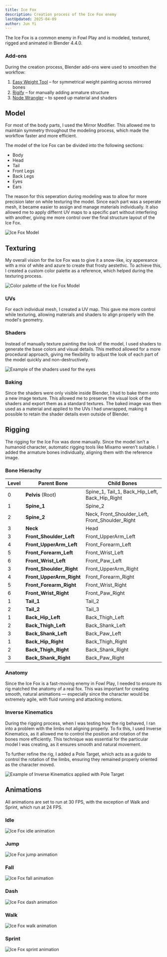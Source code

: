 ```yaml
---
title: Ice Fox
description: Creation process of the Ice Fox enemy
lastUpdated: 2025-04-09
author: Jun Yi
---
```


The Ice Fox is a common enemy in Fowl Play and is modeled, textured, rigged and animated in Blender 4.4.0.

### Add-ons

During the creation process, Blender add-ons were used to smoothen the workflow:

1. [Easy Weight Tool][1] – for symmetrical weight painting across mirrored bones
2. [Rigify][2] – for manually adding armature structure
3. [Node Wrangler][3] – to speed up material and shaders

## Model

For most of the body parts, I used the Mirror Modifier. This allowed me to maintain symmetry throughout the modeling process, which made the workflow faster and more efficient.

The model of the Ice Fox can be divided into the following sections:

- Body
- Head
- Tail
- Front Legs
- Back Legs
- Eyes
- Ears

The reason for this seperation during modeling was to allow for more precision later on while texturing the model. Since each part was a seperate mesh, it became easier to assign and manage materials individually. It also allowed me to apply differnt UV maps to a specific part without interfering with another, giving me more control over the final structure layout of the Ice Fox.

![Ice Fox Model](../../../../../assets/fowl-play/art/3d/ice-fox/model.png)

## Texturing

My overall vision for the Ice Fox was to give it a snow-like, icy appereance with a mix of white and azure to create that frosty aestethic. To achieve this, I created a custom color palette as a reference, which helped during the texturing process.

![Color palette of the Ice Fox Model](../../../../../assets/fowl-play/art/3d/ice-fox/color_palette.png)

### UVs

For each individual mesh, I created a UV map. This gave me more control while texturing, allowing materials and shaders to align properly with the model's geometry.

### Shaders

Instead of manually texture painting the look of the model, I used shaders to generate the base colors and visual details. This method allowed for a more procedural approach, giving me flexibility to adjust the look of each part of the model quickly and non-destructively.

![Example of the shaders used for the eyes](../../../../../assets/fowl-play/art/3d/ice-fox/eyes_shaders_example.png)

### Baking

Since the shaders were only visible inside Blender, I had to bake them onto a new image texture. This allowed me to preserve the visual look of the shaders and export them as a standard textures. The baked image was then used as a material and applied to the UVs I had unwrapped, making it possible to retain the shader details even outside of Blender.

## Rigging

The rigging for the Ice Fox was done manually. Since the model isn’t a humanoid character, automatic rigging tools like Mixamo weren’t suitable. I added the armature bones individually, aligning them with the reference image.

### Bone Hierachy

| Level | Parent Bone              | Child Bones                                     |
| ----- | ------------------------ | ----------------------------------------------- |
| 0     | **Pelvis** (Root)        | Spine_1, Tail_1, Back_Hip_Left, Back_Hip_Right  |
| 1     | **Spine_1**              | Spine_2                                         |
| 2     | **Spine_2**              | Neck, Front_Shoulder_Left, Front_Shoulder_Right |
| 3     | **Neck**                 | Head                                            |
| 3     | **Front_Shoulder_Left**  | Front_UpperArm_Left                             |
| 4     | **Front_UpperArm_Left**  | Front_Forearm_Left                              |
| 5     | **Front_Forearm_Left**   | Front_Wrist_Left                                |
| 6     | **Front_Wrist_Left**     | Front_Paw_Left                                  |
| 3     | **Front_Shoulder_Right** | Front_UpperArm_Right                            |
| 4     | **Front_UpperArm_Right** | Front_Forearm_Right                             |
| 5     | **Front_Forearm_Right**  | Front_Wrist_Right                               |
| 6     | **Front_Wrist_Right**    | Front_Paw_Right                                 |
| 1     | **Tail_1**               | Tail_2                                          |
| 2     | **Tail_2**               | Tail_3                                          |
| 1     | **Back_Hip_Left**        | Back_Thigh_Left                                 |
| 2     | **Back_Thigh_Left**      | Back_Shank_Left                                 |
| 3     | **Back_Shank_Left**      | Back_Paw_Left                                   |
| 1     | **Back_Hip_Right**       | Back_Thigh_Right                                |
| 2     | **Back_Thigh_Right**     | Back_Shank_Right                                |
| 3     | **Back_Shank_Right**     | Back_Paw_Right                                  |

### Anatomy

Since the Ice Fox is a fast-moving enemy in Fowl Play, I needed to ensure its rig matched the anatomy of a real fox. This was important for creating smooth, natural animations — especially since the character would be extremely agile, with fluid running and attacking motions.

### Inverse Kinematics

During the rigging process, when I was testing how the rig behaved, I ran into a problem with the limbs not aligning properly. To fix this, I used Inverse Kinematics, as it allowed me to control the position and rotation of the bones more efficiently. This technique was essential for the particular model I was creating, as it ensures smooth and natural movement.

To further refine the rig, I added a Pole Target, which acts as a guide to control the rotation of the limbs, ensuring they remained properly oriented as the character moved.

![Example of Inverse Kinematics applied with Pole Target](../../../../../assets/fowl-play/art/3d/ice-fox/inverse_kinematics.png)

## Animations

All animations are set to run at 30 FPS, with the exception of Walk and Sprint, which run at 24 FPS.

### Idle

![Ice Fox idle animation](/ice-fox/idle-animation.gif)

### Jump

![Ice Fox jump animation](/ice-fox/jump-animation.gif)

### Fall

![Ice Fox fall animation](/ice-fox/fall-animation.gif)

### Dash

![Ice Fox dash animation](/ice-fox/dash-animation.gif)

### Walk

![Ice Fox walk animation](/ice-fox/walk-animation.gif)

### Sprint

![Ice Fox sprint animation](/ice-fox/sprint-animation.gif)

[1]: https://extensions.blender.org/add-ons/easyweight/
[2]: https://docs.blender.org/manual/en/latest/addons/rigging/rigify/index.html
[3]: https://docs.blender.org/manual/en/latest/addons/node/node_wrangler.html
